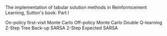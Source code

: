 
The implementation of tabular solution methods in Reinformcement Learning, Sutton's book: Part I 


On-policy first-visit Monte Carlo
Off-policy Monte Carlo
Double Q-learning
2-Step Tree Back-up
SARSA
2-Step Expected SARSA
